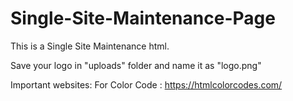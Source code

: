 # Single-Site-Maintenance-Page
This is a Single Site Maintenance html.

Save your logo in "uploads" folder and name it as "logo.png"

Important websites: 
For Color Code : https://htmlcolorcodes.com/
